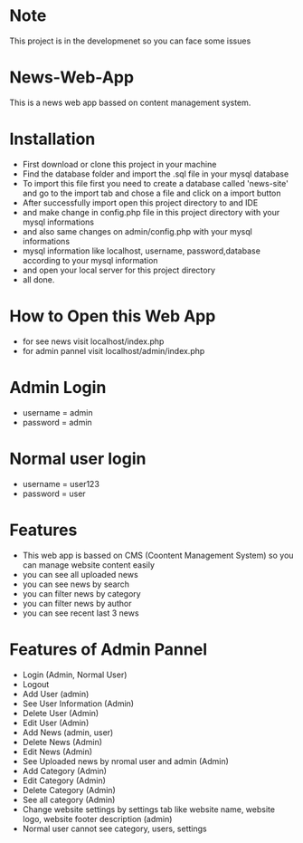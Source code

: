 # Note
This project is in the developmenet so you can face some issues


# News-Web-App
This is a news web app bassed on content management system. 


# Installation
* First download or clone this project in your machine
* Find the database folder and import the .sql file in your mysql database
* To import this file first you need to create a database called 'news-site' and go to the import tab and chose a file and click on a import button
* After successfully import open this project directory to and IDE
* and make change in config.php file in this project directory with your mysql informations
* and also same changes on admin/config.php with your mysql informations
* mysql information like localhost, username, password,database according to your mysql information
* and open your local server for this project directory 
* all done.

# How to Open this Web App
* for see news visit localhost/index.php
* for admin pannel visit localhost/admin/index.php


# Admin Login
* username = admin
* password = admin

# Normal user login
* username = user123
* password = user

# Features
* This web app is bassed on CMS (Coontent Management System) so you can manage website content easily
* you can see all uploaded news
* you can see news by search 
* you can filter news by category
* you can filter news by author
* you can see recent last 3 news

# Features of Admin Pannel
* Login (Admin, Normal User)
* Logout 
* Add User (admin)
* See User Information (Admin)
* Delete User (Admin)
* Edit User (Admin)
* Add News (admin, user)
* Delete News (Admin)
* Edit News (Admin)
* See Uploaded news by nromal user and admin (Admin)
* Add Category (Admin)
* Edit Category (Admin)
* Delete Category (Admin)
* See all category (Admin)
* Change website settings by settings tab like website name, website logo, website footer description (admin)
* Normal user cannot see category, users, settings
